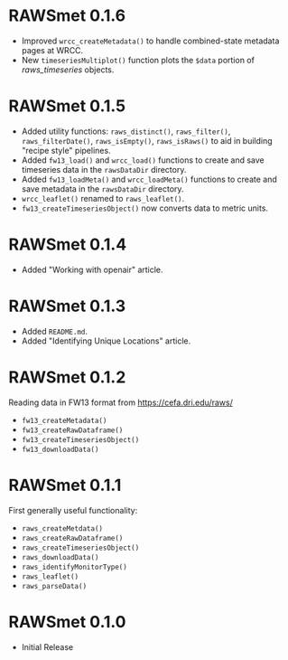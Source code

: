 # RAWSmet 0.1.6

* Improved `wrcc_createMetadata()` to handle combined-state metadata pages at 
WRCC.
* New `timeseriesMultiplot()` function plots the `$data` portion of 
_raws\_timeseries_ objects.

# RAWSmet 0.1.5

* Added utility functions: `raws_distinct()`, `raws_filter()`, 
`raws_filterDate()`, `raws_isEmpty()`, `raws_isRaws()` to aid in building 
"recipe style" pipelines.
* Added `fw13_load()` and `wrcc_load()` functions to create and save timeseries
data in the `rawsDataDir` directory.
* Added `fw13_loadMeta()` and `wrcc_loadMeta()` functions to create and save 
metadata in the `rawsDataDir` directory.
* `wrcc_leaflet()` renamed to `raws_leaflet()`.
* `fw13_createTimeseriesObject()` now converts data to metric units.

# RAWSmet 0.1.4

* Added "Working with openair" article.

# RAWSmet 0.1.3

* Added `README.md`.
* Added "Identifying Unique Locations" article.

# RAWSmet 0.1.2

Reading data in FW13 format from https://cefa.dri.edu/raws/

* `fw13_createMetadata()`
* `fw13_createRawDataframe()`
* `fw13_createTimeseriesObject()`
* `fw13_downloadData()`

# RAWSmet 0.1.1

First generally useful functionality:

* `raws_createMetdata()`
* `raws_createRawDataframe()`
* `raws_createTimeseriesObject()`
* `raws_downloadData()`
* `raws_identifyMonitorType()`
* `raws_leaflet()`
* `raws_parseData()`

# RAWSmet 0.1.0

* Initial Release
